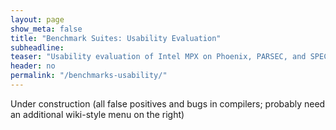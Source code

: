 ```yaml
---
layout: page
show_meta: false
title: "Benchmark Suites: Usability Evaluation"
subheadline:
teaser: "Usability evaluation of Intel MPX on Phoenix, PARSEC, and SPEC2006 benchmark suites."
header: no
permalink: "/benchmarks-usability/"
---
```


Under construction (all false positives and bugs in compilers; probably need an additional wiki-style menu on the right)